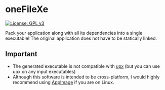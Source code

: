 # oneFileXe

[![License: GPL v3](https://img.shields.io/badge/License-GPLv3-blue.svg)](https://www.gnu.org/licenses/gpl-3.0)

Pack your application along with all its dependencies into a single executable!
The original application does not have to be statically linked.

## Important

* The generated executable is not compatible with [upx](https://upx.github.io/)
(but you can use upx on any input executables)
* Although this software is intended to be cross-platform, I would highly recommend using
[AppImage](https://appimage.org/) if you are on Linux.
